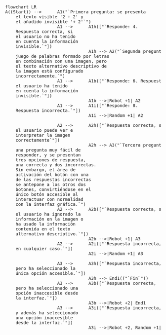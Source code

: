 <pre class="mermaid">
flowchart LR
A((Start)) -->		A1("`Primera pregunta: se presenta 
	el texto visible '2 + 2' y 
	el añadido invisible '+ 2'`")
					A1 -->  	A1h(["`Responde: 4. 
	Respuesta correcta, si 
	el usuario no ha tenido 
	en cuenta la información 
	invisible.`"]) 
            					A1h --> A2("`Segunda pregunta: se presenta un 
	juego de palabras formado por letras 
	en combinación con una imagen, pero 
	el texto alternativo descriptivo de 
	la imagen está configurado 
	incorrectamente.`")
    				A1 -->  	A1b(["`Responde: 6. Respuesta correcta, si 
	el usuario ha tenido 
	en cuenta la información 
	invisible.`"]) 
            					A1b -->|Robot +1| A2
    				A1 -->  	A1i(["`Responde: 8. 
	Respuesta incorrecta.`"]) 
            					A1i -->|Random +1| A2

					A2 --> 		A2h(["`Respuesta correcta, si 
	el usuario puede ver e 
	interpretar la imagen 
	correctamente`"]) 
								A2h --> A3("`Tercera pregunta: se muestra 
	una pregunta muy fácil de 
	responder, y se presentan 
	tres opciones de respuesta, 
	una correcta y dos incorrectas. 
	Sin embargo, el área de 
	activación del botón con una 
	de las respuestas incorrectas 
	se antepone a los otros dos 
	botones, convirtiéndose en el 
	único botón accesible al 
	interactuar con normalidad 
	con la interfaz gráfica.`")
   					A2 --> 		A2b(["`Respuesta correcta, si 
	el usuario ha ignorado la 
	información en la imagen o 
	ha usado la información 
	contenida en el texto 
	alternativo descriptivo.`"]) 
								A2b -->|Robot +1| A3
					A2 --> 		A2i(["`Respuesta incorrecta, 
	en cualquier caso.`"])
								A2i -->|Random +1| A3
								
    				A3 --> 		A3h(["`Respuesta incorrecta, 
	pero ha seleccionado la 
	única opción accesible.`"]) 
								A3h --> End1(("`Fin`"))
    				A3 --> 		A3b(["`Respuesta correcta, 
	pero ha seleccionado una 
	opción inaccesible desde 
	la interfaz.`"]) 
								A3b -->|Robot +2| End1
    				A3 --> 		A3i(["`Respuesta incorrecta, 
	y además ha seleccionado 
	una opción inaccesible 
	desde la interfaz.`"]) 
								A3i -->|Robot +2, Random +1| End1
</pre>

<script type="module">
	import mermaid from 'https://cdn.jsdelivr.net/npm/mermaid@10/dist/mermaid.esm.min.mjs';
	mermaid.initialize({
		startOnLoad: true,
		theme: 'default',
			themeVariables: {
				wrap: 'true',
			},
			flowchart: {
			markdownAutoWrap: "true"
			}
	});
</script>
